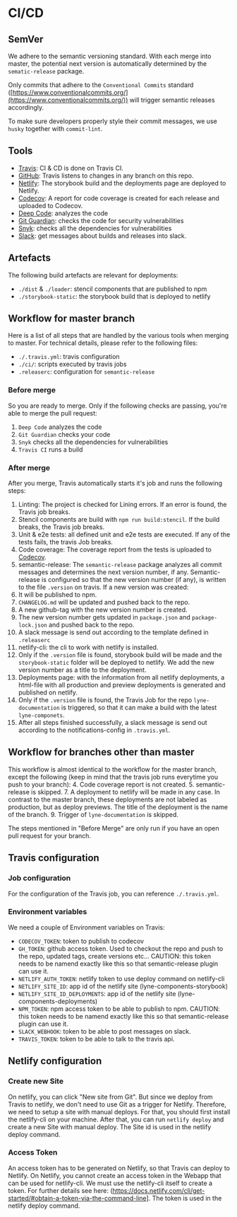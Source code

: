 # CI/CD

## SemVer
We adhere to the semantic versioning standard. With each merge into master, the potential next version is automatically determined by the `sematic-release` package.

Only commits that adhere to the `Conventional Commits` standard ([https://www.conventionalcommits.org/](https://www.conventionalcommits.org/)) will trigger semantic releases accordingly.

To make sure developers properly style their commit messages, we use `husky` together with `commit-lint`.

## Tools
- [Travis](https://travis-ci.com/): CI & CD is done on Travis CI.
- [GitHub](https://github.com/lyne-design-system/lyne-components): Travis listens to changes in any branch on this repo.
- [Netlify](https://app.netlify.com/): The storybook build and the deployments page are deployed to Netlify.
- [Codecov](https://codecov.io/bash): A report for code coverage is created for each release and uploaded to Codecov.
- [Deep Code](https://www.deepcode.ai/): analyzes the code
- [Git Guardian](https://gitguardian.com/): checks the code for security vulnerabilities
- [Snyk](https://snyk.io/): checks all the dependencies for vulnerabilities
- [Slack](https://slack.com/): get messages about builds and releases into slack.


## Artefacts

The following build artefacts are relevant for deployments:
- `./dist` & `./loader`: stencil components that are published to npm
- `./storybook-static`: the storybook build that is deployed to netlify

## Workflow for master branch
Here is a list of all steps that are handled by the various tools when merging to master. For technical details, please refer to the following files:
- `./.travis.yml`: travis configuration
- `./ci/`: scripts executed by travis jobs
- `.releaserc`: configuration for `semantic-release`

### Before merge
So you are ready to merge. Only if the following checks are passing, you're able to merge the pull request:
1. `Deep Code` analyzes the code
2. `Git Guardian` checks your code
3. `Snyk` checks all the dependencies for vulnerabilities
4. `Travis CI` runs a build

### After merge
After you merge, Travis automatically starts it's job and runs the following steps:
1. Linting: The project is checked for Lining errors. If an error is found, the Travis job breaks.
2. Stencil components are build with `npm run build:stencil`. If the build breaks, the Travis job breaks.
3. Unit & e2e tests: all defined unit and e2e tests are executed. If any of the tests fails, the travis Job breaks.
4. Code coverage: The coverage report from the tests is uploaded to [Codecov](https://codecov.io/bash).
5. semantic-release: The `semantic-release` package analyzes all commit messages and determines the next version number, if any. Semantic-release is configured so that the new version number (if any), is written to the file `.version` on travis. If a new version was created:
  1. It will be published to npm.
  2. `CHANGELOG.md` will be updated and pushed back to the repo.
  3. A new github-tag with the new version number is created.
  4. The new version number gets updated in `package.json` and `package-lock.json` and pushed back to the repo.
  5. A slack message is send out according to the template defined in `.releaserc`
6. netlify-cli: the cli to work with netlify is installed.
7. Only if the `.version` file is found, storybook build will be made and the `storybook-static` folder will be deployed to netlify. We add the new version number as a title to the deployment.
8. Deployments page: with the information from all netlify deployments, a html-file with all production and preview deployments is generated and published on netlify.
9. Only if the `.version` file is found, the Travis Job for the repo `lyne-documentation` is triggered, so that it can make a build with the latest `lyne-componets`.
10. After all steps finished successfully, a slack message is send out according to the notifications-config in `.travis.yml`.

## Workflow for branches other than master
This workflow is almost identical to the workflow for the master branch, except the following (keep in mind that the travis job runs everytime you push to your branch):
4. Code coverage report is not created.
5. semantic-release is skipped.
7. A deployment to netlify will be made in any case. In contrast to the master branch, these deployments are not labeled as production, but as deploy previews. The title of the deployment is the name of the branch.
9. Trigger of `lyne-documentation` is skipped.

The steps mentioned in "Before Merge" are only run if you have an open pull request for your branch.

## Travis configuration

### Job configuration

For the configuration of the Travis job, you can reference `./.travis.yml`.

### Environment variables

We need a couple of Environment variables on Travis:

- `CODECOV_TOKEN`: token to publish to codecov
- `GH_TOKEN`: github access token. Used to checkout the repo and push to the repo, updated tags, create versions etc... CAUTION: this token needs to be namend exactly like this so that semantic-release plugin can use it.
- `NETLIFY_AUTH_TOKEN`: netlify token to use deploy command on netlify-cli
- `NETLIFY_SITE_ID`: app id of the netlify site (lyne-components-storybook)
- `NETLIFY_SITE_ID_DEPLOYMENTS`: app id of the netlify site (lyne-components-deployments)
- `NPM_TOKEN`: npm access token to be able to publish to npm. CAUTION: this token needs to be namend exactly like this so that semantic-release plugin can use it.
- `SLACK_WEBHOOK`: token to be able to post messages on slack.
- `TRAVIS_TOKEN`: token to be able to talk to the travis api.

## Netlify configuration

### Create new Site
On netlify, you can click "New site from Git". But since we deploy from Travis to netlify, we don't need to use Git as a trigger for Netlify. Therefore, we need to setup a site with manual deploys. For that, you should first install the netlify-cli on your machine. After that, you can run `netlify deploy` and create a new Site with manual deploy. The Site id is used in the netlify deploy command.

### Access Token
An access token has to be generated on Netlify, so that Travis can deploy to Netlify. On Netlify, you cannot create an access token in the Webapp that can be used for netlify-cli. We must use the netlify-cli itself to create a token. For further details see here: (https://docs.netlify.com/cli/get-started/#obtain-a-token-via-the-command-line]. The token is used in the netlify deploy command.
